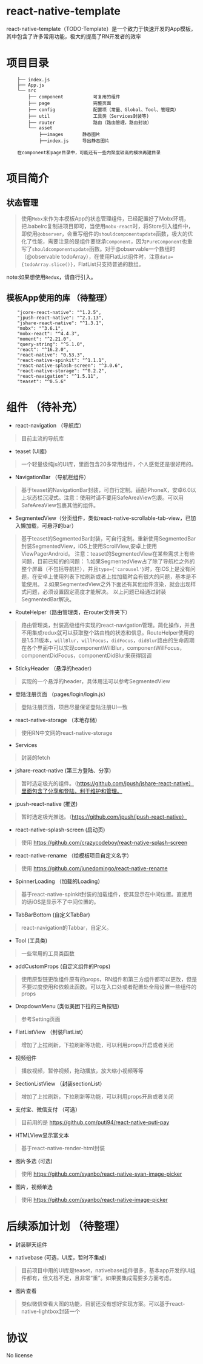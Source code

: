 # react-native-template

react-native-template（TODO-Template）是一个致力于快速开发的App模板，其中包含了许多常用功能，极大的提高了RN开发者的效率


# 项目目录

        ├── index.js  
        ├── App.js
        └── src
            ├── component  			可复用的组件
            ├── page       			完整页面
            ├── config 			    配置项（常量、Global、Tool、管理类）
            ├── util				工具类（Services封装等)
            ├── router				路由（路由管理，路由封装）
            └── asset	
                ├──images       静态图片
                ├──index.js		导出静态图片

        在component和page目录中，可能还有一些内聚度较高的模块再建目录    


# 项目简介

## 状态管理

>使用`Mobx`来作为本模板App的状态管理组件，已经配置好了Mobx环境，把.babelrc复制进项目即可，当使用`mobx-react`时，将Store引入组件中，即使用`@observer`，会重写组件的`shouldcomponentupdate`函数，极大的优化了性能，需要注意的是组件要继承`Component`，因为`PureComponent`也重写了`shouldcomponentupdate`函数。对于@observable一个数组时（@observable todoArray），在使用FlatList组件时，注意`data={todoArray.slice()}`，FlatList只支持普通的数组。

note:如果想使用`Redux`，请自行引入。

## 模板App使用的库 （待整理）

        "jcore-react-native": "^1.2.5",
        "jpush-react-native": "^2.1.13",
        "jshare-react-native": "^1.3.1",
        "mobx": "^3.6.1",
        "mobx-react": "^4.4.3",
        "moment": "^2.21.0",
        "query-string": "^5.1.0",
        "react": "^16.2.0",
        "react-native": "0.53.3",
        "react-native-spinkit": "^1.1.1",
        "react-native-splash-screen": "^3.0.6",
        "react-native-storage": "^0.2.2",
        "react-navigation": "^1.5.11",
        "teaset": "^0.5.6"
     

# 组件 （待补充）

- react-navigation （导航库）

>目前主流的导航库

- teaset (UI库)

>一个轻量级纯js的UI库，里面包含20多常用组件，个人感觉还是很好用的。

- NavigationBar （导航栏组件）

>基于teaset的NavigationBar封装，可自行定制。适配iPhoneX，安卓6.0以上状态栏沉浸式。注意：使用时请不要用SafeAreaView包裹。可以用SafeAreaView包裹其他的组件。

- SegmentedView（分页组件，类似react-native-scrollable-tab-view，已加入懒加载，可悬浮的bar）

>基于teaset的SegmentedBar封装，可自行定制。重新使用SegmentedBar封装SegmentedView，iOS上使用ScrollView,安卓上使用ViewPagerAndroid。
注意：teaset的SegmentedView在某些需求上有些问题，目前已知的的问题：
1.如果SegmentedView占了除了导航栏之外的整个屏幕（不包括导航栏），并且`type={'carousel'}`时，在iOS上是没有问题，在安卓上使用列表下拉刷新或者上拉加载时会有很大的问题，基本是不能使用。
2.如果SegmentedView之外下面还有其他组件渲染，就会出现样式问题，必须设置固定高度才能解决。
以上问题已经通过封装SegmentedBar解决。

- RouteHelper（路由管理类，在router文件夹下）

>路由管理类，封装高级组件实现的react-navigation管理。简化操作，并且不用集成redux就可以获取整个路由栈的状态和信息。RouteHelper使用的是1.5.11版本，`willBlur`，`willFocus`，`didFocus`，`didBlur`路由的生命周期在各个界面中可以实现componentWillBlur，componentWillFocus，componentDidFocus，componentDidBlur来获得回调

- StickyHeader （悬浮的header）

>实现的一个悬浮的header，具体用法可以参考SegmentedView

- 登陆注册页面 （pages/login/login.js）

>登陆注册页面，项目尽量保证登陆注册UI一致

- react-native-storage （本地存储）

>使用RN中文网的react-native-storage

- Services

>封装的fetch

- jshare-react-native (第三方登陆、分享)

>暂时选定极光的组件。（https://github.com/jpush/jshare-react-native）里面包含了分享和登陆，利于维护和管理。

- jpush-react-native (推送)

>暂时选定极光推送。（https://github.com/jpush/jpush-react-native）

- react-native-splash-screen (启动页)

>使用 https://github.com/crazycodeboy/react-native-splash-screen

- react-native-rename （给模板项目自定义名字）

>使用 https://github.com/junedomingo/react-native-rename

- SpinnerLoading （加载的Loading）

>基于react-native-spinkit封装的加载组件，使其显示在中间位置。直接用的话iOS是显示不了中间位置的。

- TabBarBottom (自定义TabBar)
>react-navigation的Tabbar，自定义。

- Tool (工具类)

>一些常用的工具类函数

- addCustomProps (自定义组件的Props)

>使用原型链更改组件原有的props，RN组件和第三方组件都可以更改，但是不要过度使用和依赖此函数。可以在入口处或者配置处全局设置一些组件的props

- DropdownMenu (类似美团下拉的三角按钮)

>参考Setting页面

- FlatListView （封装FlatList）

>增加了上拉刷新，下拉刷新等功能，可以利用props开启或者关闭

- 视频组件

>播放视频，暂停视频，拖动播放，放大缩小视频等等

- SectionListView （封装sectionList）

>增加了上拉刷新，下拉刷新等功能，可以利用props开启或者关闭

- 支付宝、微信支付 （可选）

>目前用的是  https://github.com/puti94/react-native-puti-pay

- HTMLView显示富文本

>基于react-native-render-html封装

- 图片多选 (可选)

>使用 https://github.com/syanbo/react-native-syan-image-picker

- 图片，视频单选

>使用 https://github.com/syanbo/react-native-image-picker

# 后续添加计划 （待整理）


- 封装聊天组件

>

- nativebase (可选，UI库，暂时不集成)

>目前项目中用的UI库是teaset，nativebase组件很多，基本app开发的UI组件都有，但文档不足，且非常“重”。如果要集成需要多方面考虑。



- 图片查看

>类似微信查看大图的功能，目前还没有想好实现方案。可以基于react-native-lightbox封装一个



# 协议

No license




